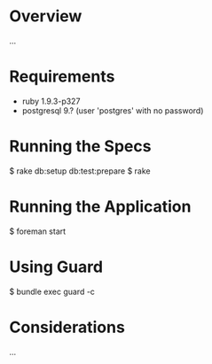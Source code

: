 Overview
========

...

Requirements
============

* ruby 1.9.3-p327
* postgresql 9.? (user 'postgres' with no password)

Running the Specs
=================

$ rake db:setup db:test:prepare
$ rake

Running the Application
=======================

$ foreman start

Using Guard
===========

$ bundle exec guard -c

Considerations
==============

...
